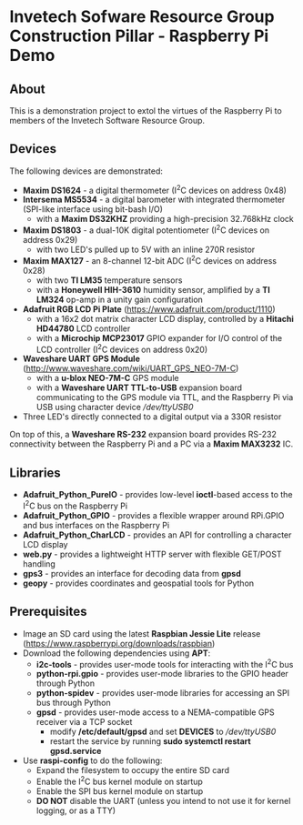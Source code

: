 # Invetech Sofware Resource Group Construction Pillar - Raspberry Pi Demo

## About

This is a demonstration project to extol the virtues of the Raspberry Pi
to members of the Invetech Software Resource Group.

## Devices

The following devices are demonstrated:
* **Maxim DS1624** - a digital thermometer (I<sup>2</sup>C devices on address
  0x48)
* **Intersema MS5534** - a digital barometer with integrated thermometer (SPI-like
  interface using bit-bash I/O)
  * with a **Maxim DS32KHZ** providing a high-precision 32.768kHz clock
* **Maxim DS1803** - a dual-10K digital potentiometer (I<sup>2</sup>C devices on
  address 0x29)
  * with two LED's pulled up to 5V with an inline 270R resistor
* **Maxim MAX127** - an 8-channel 12-bit ADC (I<sup>2</sup>C devices on address
  0x28)
  * with two **TI LM35** temperature sensors
  * with a **Honeywell HIH-3610** humidity sensor, amplified by a **TI LM324**
    op-amp in a unity gain configuration
* **Adafruit RGB LCD Pi Plate** (https://www.adafruit.com/product/1110)
  * with a 16x2 dot matrix character LCD display, controlled by a **Hitachi
    HD44780** LCD controller
  * with a **Microchip MCP23017** GPIO expander for I/O control of the LCD
    controller (I<sup>2</sup>C devices on address 0x20)
* **Waveshare UART GPS Module** (http://www.waveshare.com/wiki/UART_GPS_NEO-7M-C)
  * with a **u-blox NEO-7M-C** GPS module
  * with a **Waveshare UART TTL-to-USB** expansion board communicating to the
    GPS module via TTL, and the Raspberry Pi via USB using character device
    */dev/ttyUSB0*
* Three LED's directly connected to a digital output via a 330R resistor

On top of this, a **Waveshare RS-232** expansion board provides RS-232
connectivity between the Raspberry Pi and a PC via a **Maxim MAX3232** IC.

## Libraries

* **Adafruit_Python_PureIO** - provides low-level **ioctl**-based access to the
  I<sup>2</sup>C bus on the Raspberry Pi
* **Adafruit_Python_GPIO** - provides a flexible wrapper around RPi.GPIO and bus
  interfaces on the Raspberry Pi
* **Adafruit_Python_CharLCD** - provides an API for controlling a character LCD
  display
* **web.py** - provides a lightweight HTTP server with flexible GET/POST handling
* **gps3** - provides an interface for decoding data from **gpsd**
* **geopy** - provides coordinates and geospatial tools for Python

## Prerequisites

* Image an SD card using the latest **Raspbian Jessie Lite** release
  (https://www.raspberrypi.org/downloads/raspbian)
* Download the following dependencies using **APT**:
  * **i2c-tools** - provides user-mode tools for interacting with the
    I<sup>2</sup>C bus
  * **python-rpi.gpio** - provides user-mode libraries to the GPIO header
    through Python
  * **python-spidev** - provides user-mode libraries for accessing an SPI bus
    through Python
  * **gpsd** - provides user-mode access to a NEMA-compatible GPS receiver via
    a TCP socket
    * modify **/etc/default/gpsd** and set **DEVICES** to */dev/ttyUSB0*
    * restart the service by running **sudo systemctl restart gpsd.service**
* Use **raspi-config** to do the following:
  * Expand the filesystem to occupy the entire SD card
  * Enable the I<sup>2</sup>C bus kernel module on startup
  * Enable the SPI bus kernel module on startup
  * **DO NOT** disable the UART (unless you intend to not use it for kernel
    logging, or as a TTY)
